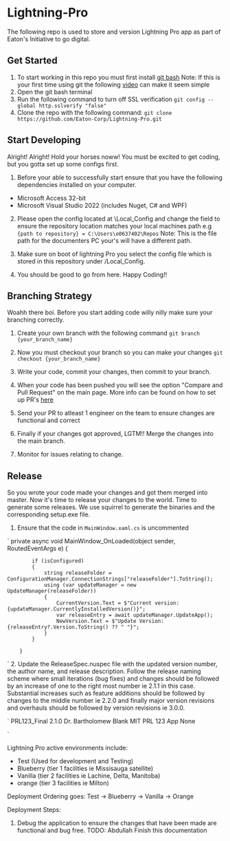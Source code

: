 # Lightning-Pro

The following repo is used to store and version Lightning Pro app as part of Eaton's Initiative to go digital.

## Get Started 

1. To start working in this repo you must first install [git bash](https://git-scm.com/download/win) Note: If this is your first time using git the following [video](https://www.youtube.com/watch?v=USjZcfj8yxE) can make it seem simple
2. Open the git bash terminal 
3. Run the following command to turn off SSL verification `git config --global http.sslverify "false"` 
4. Clone the repo with the following command: `git clone https://github.com/Eaton-Corp/Lightning-Pro.git`

## Start Developing

Alright! Alright! Hold your horses noww! You must be excited to get coding, but you gotta set up some configs first.

1. Before your able to successfully start ensure that you have the following dependencies installed on your computer.
- Microsoft Access 32-bit
- Microsoft Visual Studio 2022 (includes Nuget, C# and WPF)

2. Please open the config located at \Local_Config and change the field to ensure the repository location matches your local machines path e.g `{path to repository} = C:\Users\e0637402\Repos` Note: This is the file path for the documenters PC your's will have a different path. 

3. Make sure on boot of lightning Pro you select the config file which is stored in this repository under /Local_Config.

4. You should be good to go from here. Happy Coding!!

## Branching Strategy

Woahh there boi. Before you start adding code willy nilly make sure your branching correctly. 

1. Create your own branch with the following command `git branch {your_branch_name}`

2. Now you must checkout your branch so you can make your changes `git checkout {your_branch_name}`

3. Write your code, commit your changes, then commit to your branch.

4. When your code has been pushed you will see the option "Compare and Pull Request" on the main page. More info can be found on how to set up PR's [here](https://www.freecodecamp.org/news/how-to-make-your-first-pull-request-on-github-3/#:~:text=Create%20pull%20request,Congratulations!)

5. Send your PR to atleast 1 engineer on the team to ensure changes are functional and correct

6. Finally if your changes got approved, LGTM!! Merge the changes into the main branch. 

7. Monitor for issues relating to change.
 
## Release 

So you wrote your code made your changes and got them merged into master. Now it's time to release your changes to the world. Time to generate some releases. We use squirrel to generate the binaries and the corresponding setup.exe file. 

1. Ensure that the code in `MainWindow.xaml.cs` is uncommented

`
private async void MainWindow_OnLoaded(object sender, RoutedEventArgs e)
        {
           
            if (isConfigured)
            {
                string releaseFolder = ConfigurationManager.ConnectionStrings["releaseFolder"].ToString();
                using (var updateManager = new UpdateManager(releaseFolder))
                {
                    CurrentVersion.Text = $"Current version: {updateManager.CurrentlyInstalledVersion()}";
                    var releaseEntry = await updateManager.UpdateApp();
                    NewVersion.Text = $"Update Version: {releaseEntry?.Version.ToString() ?? " "}";
                }
            }
            
        }
`
2. Update the ReleaseSpec.nuspec file with the updated version number, the author name, and release description. Follow the release naming scheme where small iterations (bug fixes) and changes should be followed by an increase of one to the right most number ie 2.1.1 in this case. Substantial increases such as feature additions should be followed by changes to the middle number ie 2.2.0 and finally major version revisions and overhauls should be followed by version revisions ie 3.0.0.

`<?xml version="1.0" encoding="utf-8"?>
<package >
  <metadata>
    <id>PRL123_Final</id>
    <version>2.1.0</version>
    <title>PRL123</title>
    <authors>Dr. Bartholomew Blank</authors>
    <license type="expression">MIT</license>
    <description>PRL 123 App</description>
    <copyright>None</copyright>
  </metadata>
  <files>
	<file src="bin\Release\*.*" target="lib\net45"/>
  </files>	

</package>
`


Lightning Pro active environments include:

- Test (Used for development and Testing)
- Blueberry (tier 1 facilities ie Missisauga satellite)
- Vanilla (tier 2 facilities ie Lachine, Delta, Manitoba)
- orange (tier 3 facilities ie Milton)

Deployment Ordering goes: Test -> Blueberry -> Vanilla -> Orange

Deployment Steps:

1. Debug the application to ensure the changes that have been made are functional and bug free.
TODO: Abdullah Finish this documentation



